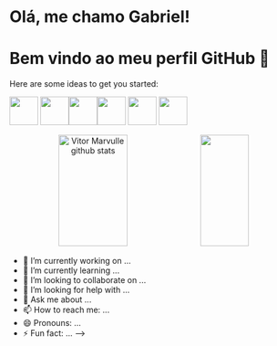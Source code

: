 # Olá, me chamo Gabriel! 
# Bem vindo ao meu perfil GitHub 👋

Here are some ideas to get you started:


<img loading="lazy" src="https://cdn.jsdelivr.net/gh/devicons/devicon@latest/icons/html5/html5-original.svg" width="50" height="50"/>       <img loading="lazy" src="https://cdn.jsdelivr.net/gh/devicons/devicon@latest/icons/css3/css3-original.svg" width="50" height="50"/><img loading="lazy" src="https://cdn.jsdelivr.net/gh/devicons/devicon@latest/icons/csharp/csharp-original.svg" width="50" height="50"/><img loading="lazy" src="https://cdn.jsdelivr.net/gh/devicons/devicon@latest/icons/java/java-plain.svg" width="50" height="50"/>         <img loading="lazy" src="https://cdn.jsdelivr.net/gh/devicons/devicon@latest/icons/php/php-original.svg" width="50" height="50"/>          <img loading="lazy" src="https://cdn.jsdelivr.net/gh/devicons/devicon/icons/git/git-original.svg" width="50" height="50"/>

<div align="center">  
  <img width="49%" height="195px" src="https://github-readme-stats.vercel.app/api?username=gabrielrigonidev&show_icons=true&count_private=true&hide_border=true&title_color=D7DBDD&icon_color=5DADE2&text_color=808B96&bg_color=0d1117" alt="Vitor Marvulle github stats" /> 
  <img width="41%" height="195px" src="https://github-readme-stats.vercel.app/api/top-langs/?username=gabrielrigonidev&layout=compact&hide_border=true&title_color=D7DBDD&text_color=95A5A6&bg_color=0d1117" />
</div>


- 🔭 I’m currently working on ...
- 🌱 I’m currently learning ...
- 👯 I’m looking to collaborate on ...
- 🤔 I’m looking for help with ...
- 💬 Ask me about ...
- 📫 How to reach me: ...
- 😄 Pronouns: ...
- ⚡ Fun fact: ...
-->
